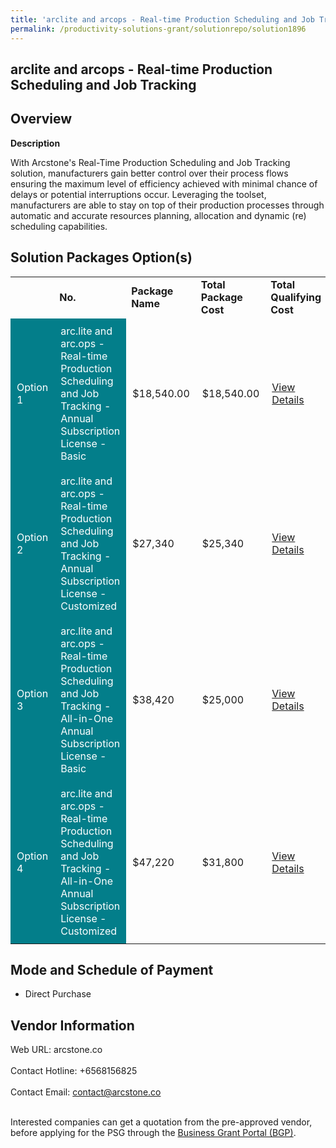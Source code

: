 ```yaml
---
title: 'arclite and arcops - Real-time Production Scheduling and Job Tracking'
permalink: /productivity-solutions-grant/solutionrepo/solution1896
---
```


## arclite and arcops - Real-time Production Scheduling and Job Tracking

## Overview

**Description**

With Arcstone's Real-Time Production Scheduling and Job Tracking solution, manufacturers gain better control over their process flows ensuring the maximum level of efficiency achieved with minimal chance of delays or potential interruptions occur. Leveraging the toolset, manufacturers are able to stay on top of their production processes through automatic and accurate resources planning, allocation and dynamic (re) scheduling capabilities.

## Solution Packages Option(s)

<table>
<th>
<td><b>No.</b></td>
<td><b>Package Name</b></td>
<td><b>Total Package Cost</b></td>
<td><b>Total Qualifying Cost</b></td>
<td><b>Solution Details</b></td>
</th>
<tr>
<td style='padding: 10px; background-color: #037E8A; color: #FFFFFF;'>Option 1</td>
<td style='padding: 10px; background-color: #037E8A; color: #FFFFFF;'>arc.lite and arc.ops - Real-time Production Scheduling and Job Tracking - Annual Subscription License - Basic</td>
<td style='padding: 10px;'>$18,540.00</td>
<td style='padding: 10px;'>$18,540.00</td>
<td style='padding: 10px;'><a href='https://www.gobusiness.gov.sg/images/psg/Real-time_Production_20200857_Desensitised_Annex_3_Part_1.pdf' target='_blank'>View Details</a></td>
</tr>
<tr>
<td style='padding: 10px; background-color: #037E8A; color: #FFFFFF;'>Option 2</td>
<td style='padding: 10px; background-color: #037E8A; color: #FFFFFF;'>arc.lite and arc.ops - Real-time Production Scheduling and Job Tracking - Annual Subscription License - Customized</td>
<td style='padding: 10px;'>$27,340</td>
<td style='padding: 10px;'>$25,340</td>
<td style='padding: 10px;'><a href='https://www.gobusiness.gov.sg/images/psg/Real-time_Production_20200857_Desensitised_Annex_3_Part_2.pdf' target='_blank'>View Details</a></td>
</tr>
<tr>
<td style='padding: 10px; background-color: #037E8A; color: #FFFFFF;'>Option 3</td>
<td style='padding: 10px; background-color: #037E8A; color: #FFFFFF;'>arc.lite and arc.ops - Real-time Production Scheduling and Job Tracking - All-in-One Annual Subscription License - Basic</td>
<td style='padding: 10px;'>$38,420</td>
<td style='padding: 10px;'>$25,000</td>
<td style='padding: 10px;'><a href='https://www.gobusiness.gov.sg/images/psg/Real-time_Production_20200857_Desensitised_Annex_3_Part_3.pdf' target='_blank'>View Details</a></td>
</tr>
<tr>
<td style='padding: 10px; background-color: #037E8A; color: #FFFFFF;'>Option 4</td>
<td style='padding: 10px; background-color: #037E8A; color: #FFFFFF;'>arc.lite and arc.ops - Real-time Production Scheduling and Job Tracking - All-in-One Annual Subscription License - Customized</td>
<td style='padding: 10px;'>$47,220</td>
<td style='padding: 10px;'>$31,800</td>
<td style='padding: 10px;'><a href='https://www.gobusiness.gov.sg/images/psg/Real-time_Production_20200857_Desensitised_Annex_3_Part_4.pdf' target='_blank'>View Details</a></td>
</tr>
</table>

## Mode and Schedule of Payment

 - Direct Purchase

## Vendor Information

 Web URL: arcstone.co <br><br>Contact Hotline: +6568156825 <br><br>Contact Email: contact@arcstone.co <br><br>

Interested companies can get a quotation from the pre-approved vendor, before applying for the PSG through the <a href='https://www.businessgrants.gov.sg/' target='_blank' rel='noopener'>Business Grant Portal (BGP)</a>.

<script src="/jquery/resize-tables.js"></script>
